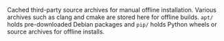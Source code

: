 Cached third-party source archives for manual offline installation.
Various archives such as clang and cmake are stored here for offline builds.
`apt/` holds pre-downloaded Debian packages and `pip/` holds
Python wheels or source archives for offline installs.
